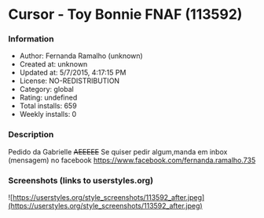 # Cursor - Toy Bonnie FNAF (113592)

### Information
- Author: Fernanda Ramalho (unknown)
- Created at: unknown
- Updated at: 5/7/2015, 4:17:15 PM
- License: NO-REDISTRIBUTION
- Category: global
- Rating: undefined
- Total installs: 659
- Weekly installs: 0


### Description
Pedido da Gabrielle ~~AEEEEE~~
Se quiser pedir algum,manda em inbox (mensagem) no facebook
https://www.facebook.com/fernanda.ramalho.735


### Screenshots (links to userstyles.org)
![https://userstyles.org/style_screenshots/113592_after.jpeg](https://userstyles.org/style_screenshots/113592_after.jpeg)


